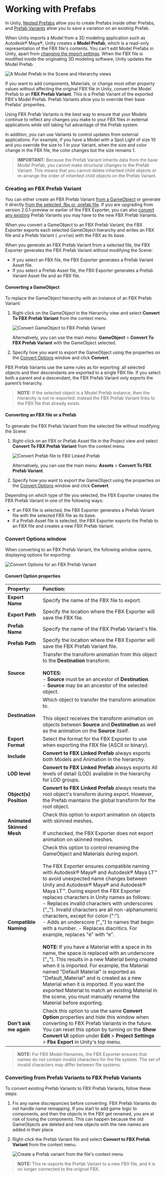 # Working with Prefabs

In Unity, [Nested Prefabs](https://docs.unity3d.com/Documentation/Manual/NestedPrefabs.html) allow you to create Prefabs inside other Prefabs, and [Prefab Variants](https://docs.unity3d.com/Documentation/Manual/PrefabVariants.html) allow you to save a variation on an existing Prefab. 

When Unity imports a Model from a 3D modeling application such as Autodesk® Maya®, Unity creates a **Model Prefab**, which is a read-only representation of the FBX file's contents. You can't edit Model Prefabs in Unity, apart from [changing the import settings](https://docs.unity3d.com/2018.3/Documentation/Manual/class-FBXImporter.html). When the FBX file is modified inside the originating 3D modeling software, Unity updates the Model Prefab. 

![A Model Prefab in the Scene and Hierarchy views](images/FBXExporter_ModelPrefab.png)

If you want to add components, Materials, or change most other property values without affecting the original FBX file in Unity, convert the Model Prefab to an **FBX Prefab Variant**. This is a Prefab Variant of the exported FBX's Model Prefab. Prefab Variants allow you to override their base Prefabs' properties.

Using FBX Prefab Variants is the best way to ensure that your Models continue to reflect any changes you make to your FBX files in external applications while still taking full advantage of the Prefab system.

In addition, you can use Variants to control updates from external applications. For example, if you have a Model with a Spot Light of size 10 and you override the size to 1 in your Variant, when the size and color change in the FBX file, the color changes but the size remains 1.

> **IMPORTANT:** Because the Prefab Variant inherits data from the base Model Prefab, you cannot make structural changes to the Prefab Variant. This means that you cannot delete inherited child objects or re-arrange the order of inherited child objects on the Prefab Variant. 

### Creating an FBX Prefab Variant

You can either create an FBX Prefab Variant [from a GameObject](#fromGameObject) or generate it directly [from the selected .fbx or .prefab file](#fromFBXorAssetFile). If you are upgrading from version 2.0.1-preview or earlier of the FBX Exporter, you can also [convert any existing](#conversion) Prefab Variants you may have to the new FBX Prefab Variants.

When you convert a GameObject to an FBX Prefab Variant, the FBX Exporter exports each selected GameObject hierarchy and writes an FBX file and a Prefab Variant (`.prefab`) with the FBX as its base. 

When you generate an FBX Prefab Variant from a selected file, the FBX Exporter generates the FBX Prefab Variant without modifying the Scene: 

* If you select an FBX file, the FBX Exporter generates a Prefab Variant Asset file. 
* If you select a Prefab Asset file, the FBX Exporter generates a Prefab Variant Asset file and an FBX file.



<a name="fromGameObject"></a>
#### Converting a GameObject

To replace the GameObject hierarchy with an instance of an FBX Prefab Variant: 

1. Right-click on the GameObject in the Hierarchy view and select __Convert To FBX Prefab Variant__ from the context menu.

	![Convert GameObject to FBX Prefab Variant](images/FBXExporter_FBXLinkedPrefab-GameObject.png)

	Alternatively, you can use the main menu: __GameObject__ > __Convert To FBX Prefab Variant__ with the GameObject selected.

2. Specify how you want to export the GameObject using the properties on the [Convert Options](#ConvertOptions) window and click **Convert**.

FBX Prefab Variants use the same rules as for exporting: all selected objects and their descendants are exported to a single FBX file. If you select both a parent and a descendant, the FBX Prefab Variant only exports the parent’s hierarchy.

> **NOTE:** If the selected object is a Model Prefab instance, then the hierarchy is not re-exported: instead the FBX Prefab Variant links to the FBX file that already exists.

<a name="fromFBXorAssetFile"></a>
#### Converting an FBX file or a Prefab

To generate the FBX Prefab Variant from the selected file without modifying the Scene:

1. Right-click on an FBX or Prefab Asset file in the Project view and select __Convert To FBX Prefab Variant__ from the context menu.

	![Convert Prefab file to FBX Linked Prefab](images/FBXExporter_FBXLinkedPrefab-Asset.png)

	Alternatively, you can use the main menu: __Assets__ > __Convert To FBX Prefab Variant__.

2. Specify how you want to export the GameObject using the properties on the [Convert Options](#ConvertOptions) window and click **Convert**.

Depending on which type of file you selected, the FBX Exporter creates the FBX Prefab Variant in one of the following ways:

* If an FBX file is selected, the FBX Exporter generates a Prefab Variant file with the selected FBX file as its base.
* If a Prefab Asset file is selected, the FBX Exporter exports the Prefab to an FBX file and creates a new FBX Prefab Variant.

<a name="ConvertOptions"></a>
### Convert Options window

When converting to an FBX Prefab Variant, the following window opens, displaying options for exporting:

![Convert Options for an FBX Prefab Variant](images/FBXExporter_ConvertOptionsWindow.png)

#### Convert Option properties

| Property:                 | Function:                                                    |
| :------------------------ | :----------------------------------------------------------- |
| __Export Name__           | Specify the name of the FBX file to export.                  |
| __Export Path__           | Specify the location where the FBX Exporter will save the FBX file. |
| __Prefab Name__           | Specify the name of the FBX Prefab Variant's file.            |
| __Prefab Path__           | Specify the location where the FBX Exporter will save the FBX Prefab Variant file. |
| __Source__                | Transfer the transform animation from this object to the __Destination__ transform.<br/><br/>**NOTES:**<br/> - __Source__ must be an ancestor of __Destination__.<br/> - __Source__ may be an ancestor of the selected object. |
| __Destination__           | Which object to transfer the transform animation to.<br/><br/>This object receives the transform animation on objects between __Source__ and __Destination__ as well as the animation on the __Source__ itself. |
| __Export Format__         | Select the format for the FBX Exporter to use when exporting the FBX file (ASCII or binary). |
| __Include__               | __Convert to FBX Linked Prefab__ always exports both Models and Animation in the hierarchy. |
| __LOD level__             | __Convert to FBX Linked Prefab__ always exports All levels of detail (LOD) available in the hierarchy for LOD groups. |
| __Object(s) Position__    | __Convert to FBX Linked Prefab__ always resets the root object's transform during export. However, the Prefab maintains the global transform for the root object. |
| __Animated Skinned Mesh__ | Check this option to export animation on objects with skinned meshes.<br/><br/>If unchecked, the FBX Exporter does not export animation on skinned meshes. |
| __Compatible Naming__     | Check this option to control renaming the GameObject and Materials during export. <br/><br/>The FBX Exporter ensures compatible naming with Autodesk® Maya® and Autodesk® Maya LT™ to avoid unexpected name changes between Unity and Autodesk® Maya® and Autodesk® Maya LT™. During export the FBX Exporter replaces characters in Unity names as follows:<br/> - Replaces invalid characters with underscores ("\_"). Invalid characters are all non-alphanumeric characters, except for colon (":").<br/> - Adds an underscore ("\_") to names that begin with a number. - Replaces diacritics. For example, replaces "é" with “e”.<br/><br/>**NOTE:** If you have a Material with a space in its name, the space is replaced with an underscore ("_"). This results in a new Material being created when it is imported. For example, the Material named "Default Material" is exported as "Default_Material" and is created as a new Material when it is imported. If you want the exported Material to match an existing Material in the scene, you must manually rename the Material before exporting. |
| __Don't ask me again__    | Check this option to use the same **Convert Option** properties and hide this window when converting to FBX Prefab Variants in the future. You can reset this option by turning on the **Show Convert UI** option under **Edit** > **Project Settings** > **Fbx Export** in Unity's top menu. |

> **NOTE:** For FBX Model filenames, the FBX Exporter ensures that names do not contain invalid characters for the file system. The set of invalid characters may differ between file systems.



<a name="conversion"></a>
### Converting from Prefab Variants to FBX Prefab Variants

To convert existing Prefab Variants to FBX Prefab Variants, follow these steps:

1. Fix any name discrepancies before converting. FBX Prefab Variants do not handle name remapping. If you start to add game logic to components, and then the objects in the FBX get renamed, you are at risk of losing the components. This can happen because the old GameObjects are deleted and new objects with the new names are added in their place.

2. Right-click the Prefab Variant file and select **Convert to FBX Prefab Variant** from the context menu.

	![Create a Prefab variant from the file's context menu](images/FBXExporter_FBXLinkedPrefab-Asset.png)

> **NOTE:** This re-exports the Prefab Variant to a new FBX file, and it is no longer connected to the original FBX.
